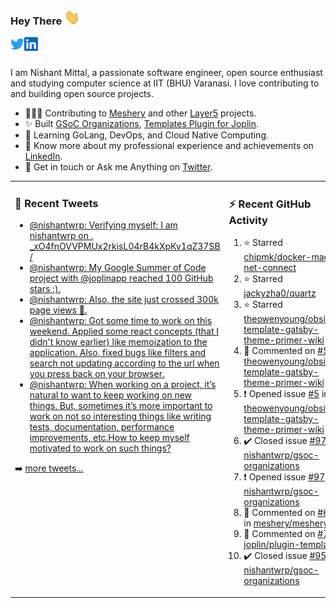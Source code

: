 ### Hey There <img src="./assets/wave.gif" width="25px">
<a href="http://urls.nishantwrp.com/github-to-twitter" target="_blank">
  <img align="left" alt="Nishant's Twitter" width="22px" src="./assets/twitter.svg" />
</a>
<a href="http://urls.nishantwrp.com/github-to-linkedin" target="_blank">
  <img align="left" alt="Nishant's LinkedIn" width="22px" src="./assets/linkedin.svg" />
</a>
<a href="http://urls.nishantwrp.com/github-to-site" target="_blank">
  <img align="left" alt="Nishant's Site" width="22px" src="./assets/globe.svg" />
</a>
<br /><br />

I am Nishant Mittal, a passionate software engineer, open source enthusiast and studying computer science at IIT (BHU) Varanasi. I love contributing to and building open source projects.

- 👨🏽‍💻 Contributing to [Meshery](https://meshery.io/) and other [Layer5](https://layer5.io/) projects.
- ✨ Built [GSoC Organizations](https://www.gsocorganizations.dev/), [Templates Plugin for Joplin](https://github.com/joplin/plugin-templates).
- 🌱 Learning GoLang, DevOps, and Cloud Native Computing.
- 🚀 Know more about my professional experience and achievements on [LinkedIn](http://urls.nishantwrp.com/github-to-linkedin).
- 💬 Get in touch or Ask me Anything on [Twitter](http://urls.nishantwrp.com/github-to-twitter).

<table><tr>
<td valign="top" width="50%">

### 📱 Recent Tweets
<!-- TWITTER:START -->
- [@nishantwrp: Verifying myself: I am nishantwrp on . _xO4fnOVVPMUx2rkisL04rB4kXpKv1qZ37SB /](https://rss.app/articles/cb4e791f6f6d729c074351566bd3a7c508111d6e1136a1e9c3ec930d979628d4f61eb1492ac7df6ef2a76a79de1c089063d268e1c71a7c1189)
- [@nishantwrp: My Google Summer of Code project with @joplinapp reached 100 GitHub stars :&rpar;.](https://rss.app/articles/cb4e791f6f6d729c074351566bd3a7c508111d6e1136a1e9c3ec930d979628d4f61eb1492ac7df6ef3aa6b7bd6120a9662dd69e3c4147d1c83)
- [@nishantwrp: Also, the site just crossed 300k page views 🎉.](https://rss.app/articles/cb4e791f6f6d729c074351566bd3a7c508111d6e1136a1e9c3ec930d979628d4f61eb1492ac7df6ef3a56275dd160e9360d661e8c51772108a)
- [@nishantwrp: Got some time to work on  this weekend. Applied some react concepts &lpar;that I didn&#39;t know earlier&rpar; like memoization to the application. Also, fixed bugs like filters and search not updating according to the url when you press back on your browser.](https://rss.app/articles/cb4e791f6f6d729c074351566bd3a7c508111d6e1136a1e9c3ec930d979628d4f61eb1492ac7df6ef3a56275dd150b9762d36ce8c2127d1483)
- [@nishantwrp: When working on a project, it’s natural to want to keep working on new things. But, sometimes it’s more important to work on not so interesting things like writing tests, documentation, performance improvements, etc.How to keep myself motivated to work on such things?](https://rss.app/articles/cb4e791f6f6d729c074351566bd3a7c508111d6e1136a1e9c3ec930d979628d4f61eb1492ac7df6ef3a56978dc1c079561dc6ae4ca147c1189)
<!-- TWITTER:END -->
➡️ [more tweets...](http://urls.nishantwrp.com/github-to-twitter)

</td>
<td valign="top" width="50%">

### ⚡ Recent GitHub Activity
<!--RECENT_ACTIVITY:start-->
1. ⭐ Starred [chipmk/docker-mac-net-connect](https://github.com/chipmk/docker-mac-net-connect)<br>
2. ⭐ Starred [jackyzha0/quartz](https://github.com/jackyzha0/quartz)<br>
3. ⭐ Starred [theowenyoung/obsidian-template-gatsby-theme-primer-wiki](https://github.com/theowenyoung/obsidian-template-gatsby-theme-primer-wiki)<br>
4. 💬 Commented on [#5](https://github.com/theowenyoung/obsidian-template-gatsby-theme-primer-wiki/issues/5#issuecomment-1454771121) in [theowenyoung/obsidian-template-gatsby-theme-primer-wiki](https://github.com/theowenyoung/obsidian-template-gatsby-theme-primer-wiki)<br>
5. ❗️ Opened issue [#5](https://github.com/theowenyoung/obsidian-template-gatsby-theme-primer-wiki/issues/5) in [theowenyoung/obsidian-template-gatsby-theme-primer-wiki](https://github.com/theowenyoung/obsidian-template-gatsby-theme-primer-wiki)<br>
6. ✔️ Closed issue [#97](https://github.com/nishantwrp/gsoc-organizations/issues/97) in [nishantwrp/gsoc-organizations](https://github.com/nishantwrp/gsoc-organizations)<br>
7. ❗️ Opened issue [#97](https://github.com/nishantwrp/gsoc-organizations/issues/97) in [nishantwrp/gsoc-organizations](https://github.com/nishantwrp/gsoc-organizations)<br>
8. 💬 Commented on [#6480](https://github.com/meshery/meshery/issues/6480#issuecomment-1445430830) in [meshery/meshery](https://github.com/meshery/meshery)<br>
9. 💬 Commented on [#70](https://github.com/joplin/plugin-templates/issues/70#issuecomment-1445425180) in [joplin/plugin-templates](https://github.com/joplin/plugin-templates)<br>
10. ✔️ Closed issue [#95](https://github.com/nishantwrp/gsoc-organizations/issues/95) in [nishantwrp/gsoc-organizations](https://github.com/nishantwrp/gsoc-organizations)<br>
<!--RECENT_ACTIVITY:end-->

</td>
</tr></table>
